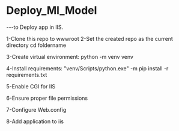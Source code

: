 # Deploy_Ml_Model
 
 
 ---to Deploy app in IIS.

1-Clone this repo to wwwroot
2-Set the created repo as the current directory cd foldername

3-Create virtual environment: python -m venv venv

4-Install requirements: "venv/Scripts/python.exe" -m pip install -r requirements.txt

5-Enable CGI for IIS

6-Ensure proper file permissions

7-Configure Web.config

8-Add application to iis
